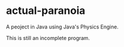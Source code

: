 # actual-paranoia
A peoject in Java using Java's Physics Engine.

This is still an incomplete program.

